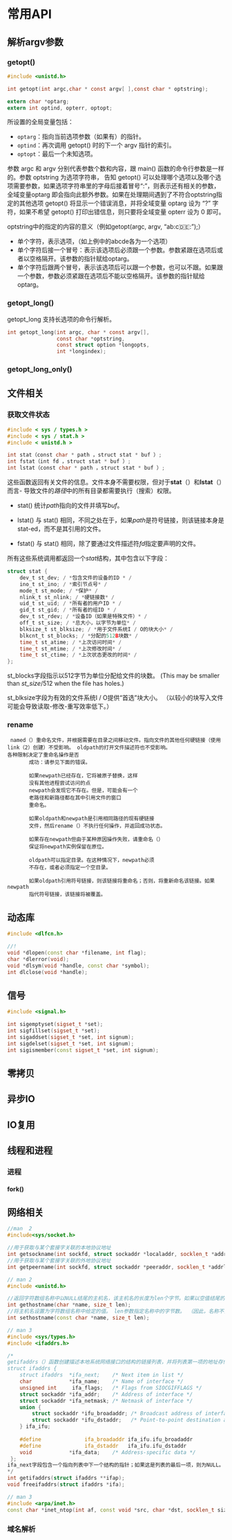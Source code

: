 # 常用API

## 解析argv参数

### getopt()

```c
#include <unistd.h>

int getopt(int argc,char * const argv[ ],const char * optstring);

extern char *optarg;
extern int optind, opterr, optopt;
```

所设置的全局变量包括：

- `optarg`：指向当前选项参数（如果有）的指针。
- `optind`：再次调用 getopt() 时的下一个 argv 指针的索引。
- `optopt`：最后一个未知选项。

参数 argc 和 argv 分别代表参数个数和内容，跟 main() 函数的命令行参数是一样的。参数 optstring 为选项字符串， 告知 getopt() 可以处理哪个选项以及哪个选项需要参数，如果选项字符串里的字母后接着冒号“:”，则表示还有相关的参数，全域变量optarg 即会指向此额外参数。如果在处理期间遇到了不符合optstring指定的其他选项 getopt() 将显示一个错误消息，并将全域变量 optarg 设为 “?” 字符，如果不希望 getopt() 打印出错信息，则只要将全域变量 opterr 设为 0 即可。

optstring中的指定的内容的意义（例如getopt(argc, argv, “ab:c:de::”);）

- 单个字符，表示选项，（如上例中的abcde各为一个选项）
- 单个字符后接一个冒号：表示该选项后必须跟一个参数。参数紧跟在选项后或者以空格隔开。该参数的指针赋给optarg。
- 单个字符后跟两个冒号，表示该选项后可以跟一个参数，也可以不跟。如果跟一个参数，参数必须紧跟在选项后不能以空格隔开。该参数的指针赋给optarg。

### getopt_long()

getopt_long 支持长选项的命令行解析。

```c
int getopt_long(int argc, char * const argv[],
                const char *optstring,
                const struct option *longopts,
                int *longindex);
```

### getopt_long_only()



## 文件相关

### 获取文件状态

```c
#include < sys / types.h >
#include < sys / stat.h >
#include < unistd.h >

int stat（const char * path ，struct stat * buf ）;
int fstat（int fd ，struct stat * buf ）;
int lstat（const char * path ，struct stat * buf ）;
```

这些函数返回有关文件的信息。文件本身不需要权限，但对于**stat**（）和**lstat**（）而言- 导致文件的*路径*中的所有目录都需要执行（搜索）权限。

* stat() 统计*path*指向的文件并填写*buf*。

* lstat() 与 stat() 相同，不同之处在于，如果*path*是符号链接，则该链接本身是stat-ed，而不是其引用的文件。

* fstat() 与 stat() 相同，除了要通过文件描述符*fd*指定要声明的文件。

所有这些系统调用都返回一个*stat*结构，其中包含以下字段：

```c
struct stat {
    dev_t st_dev; / *包含文件的设备的ID * /
    ino_t st_ino; / *索引节点号* /
    mode_t st_mode; / *保护* /
    nlink_t st_nlink; / *硬链接数* /
    uid_t st_uid; / *所有者的用户ID * /
    gid_t st_gid; / *所有者的组ID * /
    dev_t st_rdev; / *设备ID（如果是特殊文件）* /
    off_t st_size; / *总大小，以字节为单位* /
    blksize_t st_blksize; / *用于文件系统I / O的块大小* /
    blkcnt_t st_blocks; / *分配的512B块数* /
    time_t st_atime; / *上次访问时间* /
    time_t st_mtime; / *上次修改时间* /
    time_t st_ctime; / *上次状态更改的时间* /
};
```

st_blocks字段指示以512字节为单位分配给文件的块数。  (This may be smaller than *st_size*/512 when the file has holes.)

st_blksize字段为有效的文件系统I / O提供“首选”块大小。 （以较小的块写入文件可能会导致读取-修改-重写效率低下。）

### rename

     named（）重命名文件，并根据需要在目录之间移动文件。指向文件的其他任何硬链接（使用link（2）创建）不受影响。 oldpath的打开文件描述符也不受影响。
    各种限制决定了重命名操作是否
           成功：请参见下面的错误。
    
           如果newpath已经存在，它将被原子替换，这样
           没有其他进程尝试访问的点
           newpath会发现它不存在。但是，可能会有一个
           老路径和新路径都在其中引用文件的窗口
           重命名。
    
           如果oldpath和newpath是引用相同路径的现有硬链接
           文件，然后rename（）不执行任何操作，并返回成功状态。
    
           如果存在newpath但由于某种原因操作失败，请重命名（）
           保证将newpath实例保留在原位。
    
           oldpath可以指定目录。在这种情况下，newpath必须
           不存在，或者必须指定一个空目录。
    
           如果oldpath引用符号链接，则该链接将重命名；否则，将重新命名该链接。如果newpath
           指代符号链接，该链接将被覆盖。
## 动态库

```C++
#include <dlfcn.h>

//! 
void *dlopen(const char *filename, int flag);
char *dlerror(void);
void *dlsym(void *handle, const char *symbol);
int dlclose(void *handle);
```

## 信号

```C++
#include <signal.h>

int sigemptyset(sigset_t *set);
int sigfillset(sigset_t *set);
int sigaddset(sigset_t *set, int signum);
int sigdelset(sigset_t *set, int signum);
int sigismember(const sigset_t *set, int signum);
```



## 零拷贝

## 异步IO

## IO复用

## 线程和进程

### 进程



#### fork()



## 网络相关

```C++
//man  2
#include<sys/socket.h>

//用于获取与某个套接字关联的本地协议地址
int getsockname(int sockfd, struct sockaddr *localaddr, socklen_t *addrlen);
//用于获取与某个套接字关联的外地协议地址
int getpeername(int sockfd, struct sockaddr *peeraddr, socklen_t *addrlen);
```

```C++
// man 2
#include <unistd.h> 

//返回字符数组名称中以NULL结尾的主机名，该主机名的长度为len个字节。如果以空值结尾的主机名太大而无法容纳，则该名称将被截断，并且不会返回错误（但请参见下面的注释）。 POSIX.1说，如果发生这种截断，则不确定返回的缓冲区是否包含终止的空字节。
int gethostname(char *name, size_t len);
//将主机名设置为字符数组名称中给定的值。 len参数指定名称中的字节数。 （因此，名称不需要终止的空字节。）
int sethostname(const char *name, size_t len);
```

```C++
// man 3
#include <sys/types.h>
#include <ifaddrs.h>

/*
getifaddrs（）函数创建描述本地系统网络接口的结构的链接列表，并将列表第一项的地址存储在* ifap中。该列表由ifaddrs结构组成，定义如下：
struct ifaddrs {
	struct ifaddrs  *ifa_next;    /* Next item in list */
    char            *ifa_name;    /* Name of interface */
    unsigned int     ifa_flags;   /* Flags from SIOCGIFFLAGS */
    struct sockaddr *ifa_addr;    /* Address of interface */
    struct sockaddr *ifa_netmask; /* Netmask of interface */
    union {
   		struct sockaddr *ifu_broadaddr; /* Broadcast address of interface */
     	struct sockaddr *ifu_dstaddr;   /* Point-to-point destination address */
   	} ifa_ifu;
    
	#define              ifa_broadaddr ifa_ifu.ifu_broadaddr
    #define              ifa_dstaddr   ifa_ifu.ifu_dstaddr
    void            *ifa_data;    /* Address-specific data */
 };
ifa_next字段包含一个指向列表中下一个结构的指针；如果这是列表的最后一项，则为NULL。 ifa_name指向以空值终止的接口名称。 ifa_flags字段包含接口标志，由SIOCGIFFLAGS ioctl（2）操作返回（有关这些标志的列表，请参见netdevice（7））。 ifa_addr字段指向包含接口地址的结构。 （应咨询sa_family子字段以确定地址结构的格式。）此字段可能包含空指针。 ifa_netmask字段指向包含与ifa_addr关联的网络掩码的结构（如果适用于地址族）。该字段可以包含空指针。根据是否在ifa_flags中设置了IFF_BROADCAST或IFF_POINTOPOINT位（一次只能设置一个），ifa_broadaddr将包含与ifa_addr关联的广播地址（如果适用于地址族）或ifa_dstaddr将包含与ifa_addr相关的广播地址。点对点接口。 ifa_data字段指向一个包含地址族特定数据的缓冲区。如果此接口没有此类数据，则此字段可以为NULL。由getifaddrs（）返回的数据是动态分配的，应在不再需要时使用freeifaddrs（）释放。
*/
int getifaddrs(struct ifaddrs **ifap);
void freeifaddrs(struct ifaddrs *ifa);
```

```C++
// man 3
#include <arpa/inet.h>
const char *inet_ntop(int af, const void *src, char *dst, socklen_t size);
```

### 域名解析

